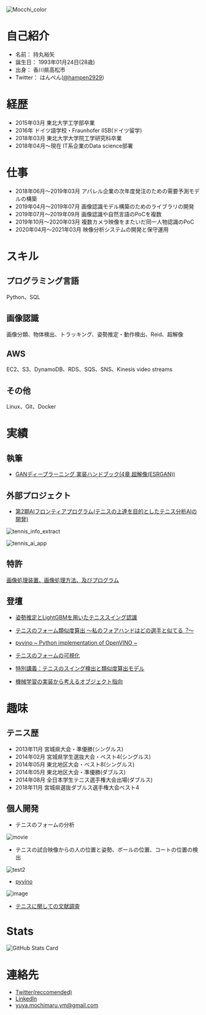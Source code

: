 ![Mocchi_color](https://user-images.githubusercontent.com/34574033/54477569-70e0b600-484c-11e9-8a72-a48098f0b49c.png)

# 自己紹介
- 名前：     持丸裕矢
- 誕生日：   1993年01月24日(28歳)
- 出身：     香川県高松市
- Twitter： はんぺん([@hampen2929](https://twitter.com/hampen2929))

# 経歴
- 2015年03月	      東北大学工学部卒業
- 2016年 	         ドイツ語学校・Fraunhofer IISB(ドイツ留学)
- 2018年03月       東北大学大学院工学研究科卒業
- 2018年04月〜現在	IT系企業のData science部署

# 仕事
- 2018年06月～2019年03月	         アパレル企業の次年度発注のための需要予測モデルの構築
- 2019年04月～2019年07月          画像認識モデル構築のためのライブラリの開発
- 2019年07月～2019年09月          画像認識や自然言語のPoCを複数
- 2019年10月～2020年03月          複数カメラ映像をまたいだ同一人物認識のPoC
- 2020年04月～2021年03月          映像分析システムの開発と保守運用

# スキル
## プログラミング言語
Python、SQL

## 画像認識
画像分類、物体検出、トラッキング、姿勢推定・動作検出、Reid、超解像

## AWS
EC2、S3、DynamoDB、RDS、SQS、SNS、Kinesis video streams

## その他
Linux、Git、Docker

# 実績

## 執筆

- [GANディープラーニング 実装ハンドブック(4章 超解像(ESRGAN))](https://www.shuwasystem.co.jp/book/9784798062297.html)

## 外部プロジェクト

- [第2期AIフロンティアプログラム(テニスの上達を目的としたテニス分析AIの開発)](https://www.nedo.go.jp/events/IT_100062.html)

![tennis_info_extract](https://user-images.githubusercontent.com/34574033/111123337-8e1efb00-85b2-11eb-8f8a-397e19f37a71.gif)

![tennis_ai_app](https://user-images.githubusercontent.com/34574033/111123470-b60e5e80-85b2-11eb-9ba9-45aba701f369.gif)

## 特許

[画像処理装置、画像処理方法、及びプログラム](https://www.j-platpat.inpit.go.jp/c1800/PU/JP-6768913/EEB5AA3B96C7368DF792E631F6239F964CC04F8613DFE956E681A9541EFB981B/15/ja)

## 登壇

- [姿勢推定とLightGBMを用いたテニススイング認識](https://speakerdeck.com/hampen2929/tennis-swing-recognition-based-on-pose-estimation-and-lightgbm)

- [テニスのフォーム類似度算出 〜私のフォアハンドはどの選⼿と似てる︖〜](https://speakerdeck.com/hampen2929/feature-vector-calculation-of-tennis-swing-using-gaussian-process-regression-and-dissimilarity-calculation-by-dtw-distance)

- [pyvino ~ Python implementation of OpenVINO ~](https://speakerdeck.com/hampen2929/pyvino-python-implementation-of-openvino)

- [テニスのフォームの可視化](https://speakerdeck.com/hampen2929/tennis-form-visualization)

- [特別講義：テニスのスイング検出と類似度算出モデル](http://www.hosei-shinri.jp/schedule/2020/03/post-168.php)

- [機械学習の実装から考えるオブジェクト指向](https://speakerdeck.com/hampen2929/oop-for-ml)

# 趣味

## テニス歴
- 2013年11月	  宮城県大会・準優勝(シングルス)
- 2014年02月	    宮城県学生選抜大会・ベスト4(シングルス)
- 2014年05月	    東北地区大会・ベスト8(シングルス)
- 2014年05月	    東北地区大会・準優勝(ダブルス)
- 2014年08月	    全日本学生テニス選手権大会出場(ダブルス)
- 2018年11月  	宮城県選抜ダブルス選手権大会ベスト4

## 個人開発
- テニスのフォームの分析

![movie](https://user-images.githubusercontent.com/34574033/76155716-30e8a200-6133-11ea-8855-45c245591700.gif)

- テニスの試合映像からの人の位置と姿勢、ボールの位置、コートの位置の検出

![test2](https://user-images.githubusercontent.com/34574033/76155579-51aff800-6131-11ea-8250-94cb1495b09b.gif)

- [pyvino](https://github.com/hampen2929/pyvino)

![image](https://user-images.githubusercontent.com/34574033/63226303-36bc7b80-c213-11e9-8881-74241128e1d3.png)

- [テニスに関しての文献調査](https://github.com/hampen2929/survey_on_tennis_tech)

# Stats

![GitHub Stats Card](https://github-readme-stats.vercel.app/api?username=hampen2929)

# 連絡先
- [Twitter(reccomended)](https://twitter.com/hampen2929)
- [LinkedIn](https://www.linkedin.com/in/yuya-mochimaru-hampen2929/)
- yuya.mochimaru.ym@gmail.com

